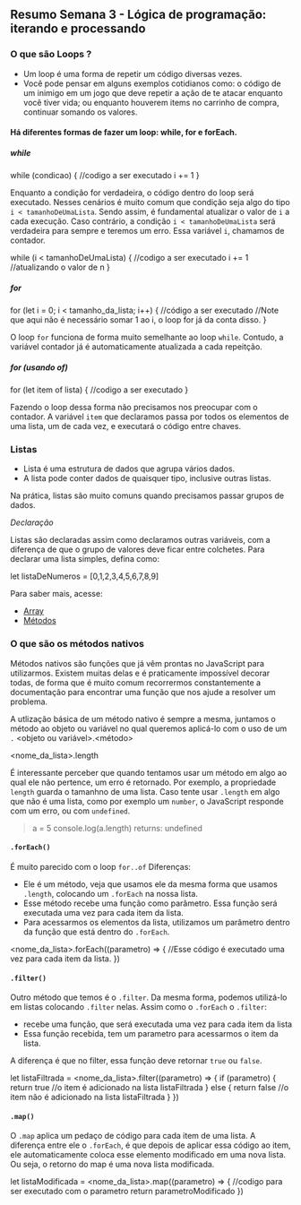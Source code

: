 ## Resumo Semana 3 - Lógica de programação: iterando e processando

### O que são Loops ?

- Um loop é uma forma de repetir um código diversas vezes.
- Você pode pensar em alguns exemplos cotidianos como: o código de um inimigo em um jogo que deve repetir a ação de te atacar enquanto você tiver vida; ou enquanto houverem items no carrinho de compra, continuar somando os valores.

#### Há diferentes formas de fazer um loop: while, for e forEach.

##### while

while (condicao) {
//codigo a ser executado
i += 1
}

Enquanto a condição for verdadeira, o código dentro do loop será executado. Nesses cenários é muito comum que condição seja algo do tipo `i < tamanhoDeUmaLista`. Sendo assim, é fundamental atualizar o valor de `i` a cada execução. Caso contrário, a condição `i < tamanhoDeUmaLista` será verdadeira para sempre e teremos um erro. Essa variável `i`, chamamos de contador.

while (i < tamanhoDeUmaLista) {
//codigo a ser executado
i += 1 //atualizando o valor de n
}

##### for

for (let i = 0; i < tamanho_da_lista; i++) {
//código a ser executado
//Note que aqui não é necessário somar 1 ao i, o loop for já da conta disso.
}

O loop `for` funciona de forma muito semelhante ao loop `while`. Contudo, a variável contador já é automaticamente atualizada a cada repeitção.

##### for (usando of)

for (let item of lista) {
//codigo a ser executado
}

Fazendo o loop dessa forma não precisamos nos preocupar com o contador. A variável `item` que declaramos passa por todos os elementos de uma lista, um de cada vez, e executará o código entre chaves.

### Listas

- Lista é uma estrutura de dados que agrupa vários dados.
- A lista pode conter dados de quaisquer tipo, inclusive outras listas.

Na prática, listas são muito comuns quando precisamos passar grupos de dados.

_Declaração_

Listas são declaradas assim como declaramos outras variáveis, com a diferença de que o grupo de valores deve ficar entre colchetes. Para declarar uma lista simples, defina como:

let listaDeNumeros = [0,1,2,3,4,5,6,7,8,9]

Para saber mais, acesse:

- [Array](https://www.w3schools.com/js/js_arrays.asp)
- [Métodos](https://www.w3schools.com/js/js_array_methods.asp)

### O que são os métodos nativos

Métodos nativos são funções que já vêm prontas no JavaScript para utilizarmos.
Existem muitas delas e é praticamente impossível decorar todas, de forma que é muito comum recorrermos constantemente a documentação para encontrar uma função que nos ajude a resolver um problema.

A utlização básica de um método nativo é sempre a mesma, juntamos o método ao objeto ou variável no qual queremos aplicá-lo com o uso de um `.`
<objeto ou variável>.<método>

<nome_da_lista>.length

É interessante perceber que quando tentamos usar um método em algo ao qual ele não pertence, um erro é retornado. Por exemplo, a propriedade `length` guarda o tamanhno de uma lista. Caso tente usar `.length` em algo que não é uma lista, como por exemplo um `number`, o JavaScript responde com um erro, ou com `undefined`.

> a = 5
> console.log(a.length)
> returns: undefined

#### `.forEach()`

É muito parecido com o loop `for..of`
Diferenças:

- Ele é um método, veja que usamos ele da mesma forma que usamos `.length`, colocando um `.forEach` na nossa lista.
- Esse método recebe uma função como parâmetro. Essa função será executada uma vez para cada item da lista.
- Para acessarmos os elementos da lista, utilizamos um parâmetro dentro da função que está dentro do `.forEach`.

<nome_da_lista>.forEach((parametro) => {
//Esse código é executado uma vez para cada item da lista.
})

#### `.filter()`

Outro método que temos é o `.filter`. Da mesma forma, podemos utilizá-lo em listas colocando `.filter` nelas. Assim como o `.forEach` o `.filter`:

- recebe uma função, que será executada uma vez para cada item da lista
- Essa função recebida, tem um parametro para acessarmos o item da lista.

A diferença é que no filter, essa função deve retornar `true` ou `false`.

let listaFiltrada = <nome_da_lista>.filter((parametro) => {
if (parametro) {
return true
//o item é adicionado na lista listaFiltrada
} else {
return false
//o item não é adicionado na lista listaFiltrada
}
})

#### `.map()`

O `.map` aplica um pedaço de código para cada item de uma lista. A diferença entre ele o `.forEach`, é que depois de aplicar essa código ao item, ele automaticamente coloca esse elemento modificado em uma nova lista. Ou seja, o retorno do map é uma nova lista modificada.

let listaModificada = <nome_da_lista>.map((parametro) => {
//codigo para ser executado com o parametro
return parametroModificado
})
